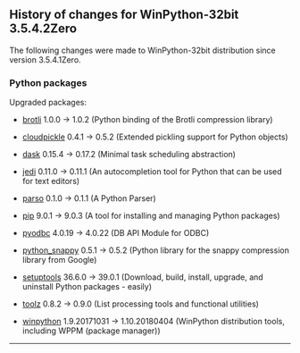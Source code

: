 ﻿## History of changes for WinPython-32bit 3.5.4.2Zero

The following changes were made to WinPython-32bit distribution since version 3.5.4.1Zero.

### Python packages

Upgraded packages:

  * [brotli](https://pypi.python.org/pypi/brotli) 1.0.0 → 1.0.2 (Python binding of the Brotli compression library)
  * [cloudpickle](https://pypi.python.org/pypi/cloudpickle) 0.4.1 → 0.5.2 (Extended pickling support for Python objects)
  * [dask](https://pypi.python.org/pypi/dask) 0.15.4 → 0.17.2 (Minimal task scheduling abstraction)
  * [jedi](https://pypi.python.org/pypi/jedi) 0.11.0 → 0.11.1 (An autocompletion tool for Python that can be used for text editors)
  * [parso](https://pypi.python.org/pypi/parso) 0.1.0 → 0.1.1 (A Python Parser)
  * [pip](https://pypi.python.org/pypi/pip) 9.0.1 → 9.0.3 (A tool for installing and managing Python packages)
  * [pyodbc](https://pypi.python.org/pypi/pyodbc) 4.0.19 → 4.0.22 (DB API Module for ODBC)
  * [python_snappy](https://pypi.python.org/pypi/python_snappy) 0.5.1 → 0.5.2 (Python library for the snappy compression library from Google)
  * [setuptools](https://pypi.python.org/pypi/setuptools) 36.6.0 → 39.0.1 (Download, build, install, upgrade, and uninstall Python packages - easily)
  * [toolz](https://pypi.python.org/pypi/toolz) 0.8.2 → 0.9.0 (List processing tools and functional utilities)
  * [winpython](http://winpython.github.io/) 1.9.20171031 → 1.10.20180404 (WinPython distribution tools, including WPPM (package manager))

* * *
